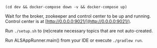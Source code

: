 `(cd dev && docker-compose down -v && docker-compose up)`

Wait for the broker, zookeeper and control center to be up and running. Control center is at [http://0.0.0.0:9021/](http://0.0.0.0:9021/).

Run `./setup.sh` to (re)create necessary topics that are not auto-created.

Run ALSAppRunner.main() from your IDE or execute `./gradlew run`.